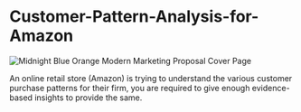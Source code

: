 # Customer-Pattern-Analysis-for-Amazon
![Midnight Blue   Orange Modern Marketing Proposal Cover Page](https://github.com/AdityaSensarma/Customer-Pattern-Analysis-for-Amazon-Europe/assets/88621255/e5f5c30e-eb98-463b-ac54-6039483acd1e)

An online retail store (Amazon) is trying to understand the various customer purchase patterns for their firm, you are required to give enough evidence-based insights to provide the same.

